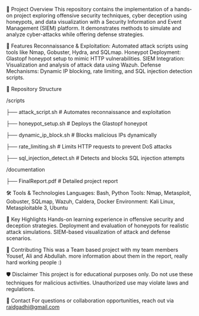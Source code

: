 📖 Project Overview
This repository contains the implementation of a hands-on project exploring offensive security techniques, cyber deception using honeypots, and data visualization with a Security Information and Event Management (SIEM) platform.
It demonstrates methods to simulate and analyze cyber-attacks while offering defense strategies.

🚀 Features
Reconnaissance & Exploitation: Automated attack scripts using tools like Nmap, Gobuster, Hydra, and SQLmap.
Honeypot Deployment: Glastopf honeypot setup to mimic HTTP vulnerabilities.
SIEM Integration: Visualization and analysis of attack data using Wazuh.
Defense Mechanisms: Dynamic IP blocking, rate limiting, and SQL injection detection scripts.

📂 Repository Structure

/scripts

   ├── attack_script.sh          # Automates reconnaissance and exploitation

   ├── honeypot_setup.sh         # Deploys the Glastopf honeypot

   ├── dynamic_ip_block.sh       # Blocks malicious IPs dynamically

   ├── rate_limiting.sh          # Limits HTTP requests to prevent DoS attacks

   ├── sql_injection_detect.sh   # Detects and blocks SQL injection attempts


/documentation

   ├── FinalReport.pdf           # Detailed project report

🛠️ Tools & Technologies
Languages: Bash, Python
Tools: Nmap, Metasploit, Gobuster, SQLmap, Wazuh, Caldera, Docker
Environment: Kali Linux, Metasploitable 3, Ubuntu

🌟 Key Highlights
Hands-on learning experience in offensive security and deception strategies.
Deployment and evaluation of honeypots for realistic attack simulations.
SIEM-based visualization of attack and defense scenarios.

🧩 Contributing
This was a Team based project with my team members Yousef, Ali and Abdullah. more information about them in the report, really hard working people :)

🛡️ Disclaimer
This project is for educational purposes only. Do not use these techniques for malicious activities. Unauthorized use may violate laws and regulations.

📧 Contact
For questions or collaboration opportunities, reach out via raidgadhi@gmail.com


